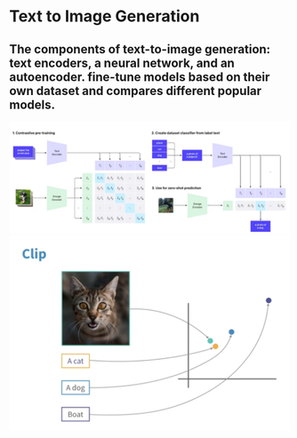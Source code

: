 # Text to Image Generation

The components of text-to-image generation: text encoders, a neural network, and an autoencoder. fine-tune models based on their own dataset and compares different popular models.
---
![image of clip model](/assets/clip1.png)
![image of clip model](/assets/clip.png)


